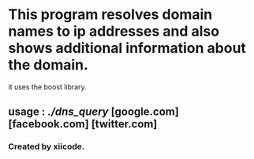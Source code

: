 # This program resolves domain names to **ip addresses** and also shows additional information about the domain.

it uses the boost library.

## usage : *./dns_query* [google.com] [facebook.com] [twitter.com]

### Created by xiicode.
